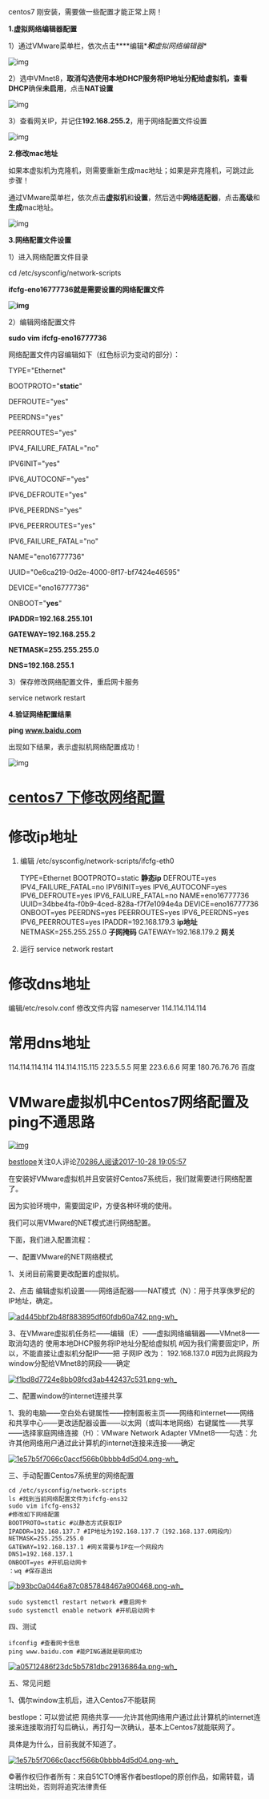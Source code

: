 centos7 刚安装，需要做一些配置才能正常上网！

**1.虚拟网络编辑器配置**

1）通过VMware菜单栏，依次点击***\*编辑\****和**虚拟网络编辑器**

![img](https://img-blog.csdn.net/20180807210632604?watermark/2/text/aHR0cHM6Ly9ibG9nLmNzZG4ubmV0L2dyZWF0eGlhb3Rpbmc=/font/5a6L5L2T/fontsize/400/fill/I0JBQkFCMA==/dissolve/70)

2）选中VMnet8，**取消勾选****使用本地DHCP服务将IP地址分配给虚拟机****，**查看**DHCP**确保**未启用**，点击**NAT设置**

![img](https://img-blog.csdn.net/20180807210736542?watermark/2/text/aHR0cHM6Ly9ibG9nLmNzZG4ubmV0L2dyZWF0eGlhb3Rpbmc=/font/5a6L5L2T/fontsize/400/fill/I0JBQkFCMA==/dissolve/70)

3）查看网关IP，并记住**192.168.255.2**，用于网络配置文件设置

![img](https://img-blog.csdn.net/20180807210808775?watermark/2/text/aHR0cHM6Ly9ibG9nLmNzZG4ubmV0L2dyZWF0eGlhb3Rpbmc=/font/5a6L5L2T/fontsize/400/fill/I0JBQkFCMA==/dissolve/70)

**2.修改mac地址**

如果本虚拟机为克隆机，则需要重新生成mac地址；如果是非克隆机，可跳过此步骤！

通过VMware菜单栏，依次点击**虚拟机**和**设置**，然后选中**网络适配器**，点击**高级**和**生成**mac地址。

![img](https://img-blog.csdn.net/20180811003429634?watermark/2/text/aHR0cHM6Ly9ibG9nLmNzZG4ubmV0L2dyZWF0eGlhb3Rpbmc=/font/5a6L5L2T/fontsize/400/fill/I0JBQkFCMA==/dissolve/70)

 

**3.网络配置文件设置**

1）进入网络配置文件目录

cd /etc/sysconfig/network-scripts

**ifcfg-eno16777736就是需要设置的网络配置文件**

**![img](https://img-blog.csdn.net/20180807231035548?watermark/2/text/aHR0cHM6Ly9ibG9nLmNzZG4ubmV0L2dyZWF0eGlhb3Rpbmc=/font/5a6L5L2T/fontsize/400/fill/I0JBQkFCMA==/dissolve/70)**

2）编辑网络配置文件

**sudo** **vim** **ifcfg-eno16777736**

网络配置文件内容编辑如下（红色标识为变动的部分）：

TYPE="Ethernet"

BOOTPROTO="**static**"

DEFROUTE="yes"

PEERDNS="yes"

PEERROUTES="yes"

IPV4_FAILURE_FATAL="no"

IPV6INIT="yes"

IPV6_AUTOCONF="yes"

IPV6_DEFROUTE="yes"

IPV6_PEERDNS="yes"

IPV6_PEERROUTES="yes"

IPV6_FAILURE_FATAL="no"

NAME="eno16777736"

UUID="0e6ca219-0d2e-4000-8f17-bf7424e46595"

DEVICE="eno16777736"

ONBOOT="**yes**"

**IPADDR=192.168.255.101**

**GATEWAY=192.168.255.2**

**NETMASK=255.255.255.0**

**DNS=192.168.255.1**

3）保存修改网络配置文件，重启网卡服务

service network restart

**4.验证网络配置结果**

**ping www.baidu.com**

出现如下结果，表示虚拟机网络配置成功！

![img](https://img-blog.csdn.net/20180807232234227?watermark/2/text/aHR0cHM6Ly9ibG9nLmNzZG4ubmV0L2dyZWF0eGlhb3Rpbmc=/font/5a6L5L2T/fontsize/400/fill/I0JBQkFCMA==/dissolve/70)

# [centos7 下修改网络配置](https://www.cnblogs.com/jpfss/p/10912052.html)

# 修改ip地址

1. 编辑 /etc/sysconfig/network-scripts/ifcfg-eth0

   TYPE=Ethernet
   BOOTPROTO=static **静态ip**
   DEFROUTE=yes
   IPV4_FAILURE_FATAL=no
   IPV6INIT=yes
   IPV6_AUTOCONF=yes
   IPV6_DEFROUTE=yes
   IPV6_FAILURE_FATAL=no
   NAME=eno16777736
   UUID=34bbe4fa-f0b9-4ced-828a-f7f7e1094e4a
   DEVICE=eno16777736
   ONBOOT=yes
   PEERDNS=yes
   PEERROUTES=yes
   IPV6_PEERDNS=yes
   IPV6_PEERROUTES=yes
   IPADDR=192.168.179.3 **ip地址**
   NETMASK=255.255.255.0 **子网掩码**
   GATEWAY=192.168.179.2 **网关**

2. 运行 service network restart

# 修改dns地址

编辑/etc/resolv.conf
修改文件内容 nameserver 114.114.114.114

# 常用dns地址

114.114.114.114
114.114.115.115
223.5.5.5 阿里
223.6.6.6 阿里
180.76.76.76 百度

# VMware虚拟机中Centos7网络配置及ping不通思路

[![img](https://ucenter.51cto.com/images/noavatar_middle.gif)](https://blog.51cto.com/bestlope)

[bestlope](https://blog.51cto.com/bestlope)关注0人评论[70286人阅读](javascript:;)[2017-10-28 19:05:57](javascript:;)

在安装好VMware虚拟机并且安装好Centos7系统后，我们就需要进行网络配置了。

因为实验环境中，需要固定IP，方便各种环境的使用。

我们可以用VMware的NET模式进行网络配置。

下面，我们进入配置流程：



一、配置VMware的NET网络模式

1、关闭目前需要更改配置的虚拟机。

2、点击 编辑虚拟机设置——网络适配器——NAT模式（N）：用于共享侏罗纪的IP地址，确定。

[![ad445bbf2b48f883895df60fdb60a742.png-wh_](https://s5.51cto.com/oss/201710/28/ad445bbf2b48f883895df60fdb60a742.png-wh_500x0-wm_3-wmp_4-s_4022650243.png)](https://s5.51cto.com/oss/201710/28/ad445bbf2b48f883895df60fdb60a742.png-wh_500x0-wm_3-wmp_4-s_4022650243.png)

3、在VMware虚拟机任务栏——编辑（E）——虚拟网络编辑器——VMnet8——取消勾选的 使用本地DHCP服务将IP地址分配给虚拟机 #因为我们需要固定IP，所以，不能直接让虚拟机分配IP——把 子网IP 改为： 192.168.137.0 #因为此网段为window分配给VMnet8的网段——确定

[![f1bd8d7724e8bb08fcd3ab442437c531.png-wh_](https://s2.51cto.com/oss/201710/28/f1bd8d7724e8bb08fcd3ab442437c531.png-wh_500x0-wm_3-wmp_4-s_144411794.png)](https://s2.51cto.com/oss/201710/28/f1bd8d7724e8bb08fcd3ab442437c531.png-wh_500x0-wm_3-wmp_4-s_144411794.png)



二、配置window的internet连接共享

1、我的电脑——空白处右键属性——控制面板主页——网络和internet——网络和共享中心——更改适配器设置——以太网（或叫本地网络）右键属性——共享——选择家庭网络连接（H）：VMware Network Adapter VMnet8——勾选：允许其他网络用户通过此计算机的internet连接来连接——确定

[![1e57b5f7066c0accf566b0bbbb4d5d04.png-wh_](https://s2.51cto.com/oss/201710/28/1e57b5f7066c0accf566b0bbbb4d5d04.png-wh_500x0-wm_3-wmp_4-s_768567238.png)](https://s2.51cto.com/oss/201710/28/1e57b5f7066c0accf566b0bbbb4d5d04.png-wh_500x0-wm_3-wmp_4-s_768567238.png)





三、手动配置Centos7系统里的网络配置

```
cd /etc/sysconfig/network-scripts
ls #找到当前网络配置文件为ifcfg-ens32
sudo vim ifcfg-ens32
#修改如下网络配置
BOOTPROTO=static #以静态方式获取IP
IPADDR=192.168.137.7 #IP地址为192.168.137.7（192.168.137.0网段内）
NETMASK=255.255.255.0
GATEWAY=192.168.137.1 #网关需要与IP在一个网段内
DNS1=192.168.137.1
ONBOOT=yes #开机启动网卡
：wq #保存退出
```

[![b93bc0a0446a87c0857848467a900468.png-wh_](https://s3.51cto.com/oss/201710/28/b93bc0a0446a87c0857848467a900468.png-wh_500x0-wm_3-wmp_4-s_841934748.png)](https://s3.51cto.com/oss/201710/28/b93bc0a0446a87c0857848467a900468.png-wh_500x0-wm_3-wmp_4-s_841934748.png)

```
sudo systemctl restart network #重启网卡
sudo systemctl enable network #开机启动网卡
```



四、测试

```
ifconfig #查看网卡信息
ping www.baidu.com #能PING通就是联网成功
```

[![a05712486f23dc5b5781dbc29136864a.png-wh_](https://s2.51cto.com/oss/201710/28/a05712486f23dc5b5781dbc29136864a.png-wh_500x0-wm_3-wmp_4-s_950996265.png)](https://s2.51cto.com/oss/201710/28/a05712486f23dc5b5781dbc29136864a.png-wh_500x0-wm_3-wmp_4-s_950996265.png)



五、常见问题

1、偶尔window主机后，进入Centos7不能联网

bestlope：可以尝试把 网络共享——允许其他网络用户通过此计算机的internet连接来连接取消打勾后确认，再打勾一次确认，基本上Centos7就能联网了。

具体是为什么，目前我就不知道了。

[![1e57b5f7066c0accf566b0bbbb4d5d04.png-wh_](https://s2.51cto.com/oss/201710/28/1e57b5f7066c0accf566b0bbbb4d5d04.png-wh_500x0-wm_3-wmp_4-s_768567238.png)](https://s2.51cto.com/oss/201710/28/1e57b5f7066c0accf566b0bbbb4d5d04.png-wh_500x0-wm_3-wmp_4-s_768567238.png)

©著作权归作者所有：来自51CTO博客作者bestlope的原创作品，如需转载，请注明出处，否则将追究法律责任